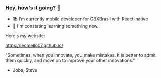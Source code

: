 ### Hey, how's it going? 👋

- :books:   I’m currently mobile developer for GBXBrasil with React-native
- :8ball:   I'm constating learning something new. 

Here's my website:

https://leomello07.github.io/

"Sometimes, when you innovate, you make mistakes. It is better to admit them quickly, and move on to improve your other innovations.”
- Jobs, Steve
